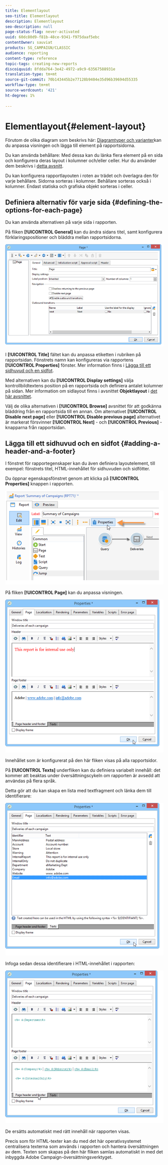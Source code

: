 ```yaml
---
title: Elementlayout
seo-title: Elementlayout
description: Elementlayout
seo-description: null
page-status-flag: never-activated
uuid: 60dc80d9-f81b-48ce-9341-f975daaf5ebc
contentOwner: sauviat
products: SG_CAMPAIGN/CLASSIC
audience: reporting
content-type: reference
topic-tags: creating-new-reports
discoiquuid: 8fdda764-3e42-4972-a9c9-63567588931e
translation-type: tm+mt
source-git-commit: 70b143445b2e77128b9404e35d96b39694d55335
workflow-type: tm+mt
source-wordcount: '421'
ht-degree: 1%

---
```



# Elementlayout{#element-layout}

Förutom de olika diagram som beskrivs här: [Diagramtyper och varianter](../../reporting/using/creating-a-chart.md#chart-types-and-variants)kan du anpassa visningen och lägga till element på rapportsidorna.

Du kan använda behållare: Med dessa kan du länka flera element på en sida och konfigurera deras layout i kolumner och/eller celler. Hur du använder dem beskrivs i [detta avsnitt](../../web/using/defining-web-forms-layout.md#creating-containers).

Du kan konfigurera rapportlayouten i roten av trädet och överlagra den för varje behållare. Sidorna sorteras i kolumner. Behållare sorteras också i kolumner. Endast statiska och grafiska objekt sorteras i celler.

## Definiera alternativ för varje sida {#defining-the-options-for-each-page}

Du kan använda alternativen på varje sida i rapporten.

På fliken **[!UICONTROL General]** kan du ändra sidans titel, samt konfigurera förklaringspositioner och bläddra mellan rapportsidorna.

![](assets/s_ncs_advuser_report_wizard_022.png)

I **[!UICONTROL Title]** fältet kan du anpassa etiketten i rubriken på rapportsidan. Fönstrets namn kan konfigureras via rapportens **[!UICONTROL Properties]** fönster. Mer information finns i [Lägga till ett sidhuvud och en sidfot](#adding-a-header-and-a-footer).

Med alternativen kan du **[!UICONTROL Display settings]** välja kontrollbildtextens position på en rapportsida och definiera antalet kolumner på sidan. Mer information om sidlayout finns i avsnittet **Objektlayout** i [det här avsnittet](../../web/using/defining-web-forms-layout.md#positioning-the-fields-on-the-page).

Välj de olika alternativen i **[!UICONTROL Browse]** avsnittet för att godkänna bläddring från en rapportsida till en annan. Om alternativet **[!UICONTROL Disable next page]** eller **[!UICONTROL Disable previous page]** alternativet är markerat försvinner **[!UICONTROL Next]** - och **[!UICONTROL Previous]** -knapparna från rapportsidan.

## Lägga till ett sidhuvud och en sidfot {#adding-a-header-and-a-footer}

I fönstret för rapportegenskaper kan du även definiera layoutelement, till exempel: fönstrets titel, HTML-innehållet för sidhuvuden och sidfötter.

Du öppnar egenskapsfönstret genom att klicka på **[!UICONTROL Properties]** knappen i rapporten.

![](assets/reporting_properties.png)

På fliken **[!UICONTROL Page]** kan du anpassa visningen.

![](assets/s_ncs_advuser_report_properties_04.png)

Innehållet som är konfigurerat på den här fliken visas på alla rapportsidor.

På **[!UICONTROL Texts]** underfliken kan du definiera variabelt innehåll: det kommer att beaktas under översättningscykeln om rapporten är avsedd att användas på flera språk.

Detta gör att du kan skapa en lista med textfragment och länka dem till identifierare:

![](assets/s_ncs_advuser_report_properties_04a.png)

Infoga sedan dessa identifierare i HTML-innehållet i rapporten:

![](assets/s_ncs_advuser_report_properties_04b.png)

De ersätts automatiskt med rätt innehåll när rapporten visas.

Precis som för HTML-texter kan du med det här operativsystemet centralisera texterna som används i rapporten och hantera översättningen av dem. Texten som skapas på den här fliken samlas automatiskt in med det inbyggda Adobe Campaign-översättningsverktyget.
